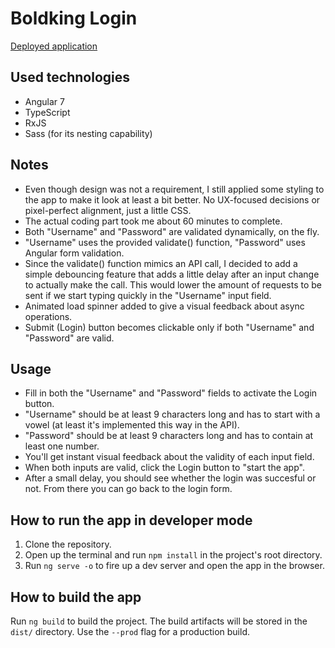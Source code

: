 # Boldking Login

[Deployed application](https://krisztian-kugler.github.io/boldking-login/)

## Used technologies

- Angular 7
- TypeScript
- RxJS
- Sass (for its nesting capability)

## Notes

- Even though design was not a requirement, I still applied some styling to the app to make it look at least a bit better. No UX-focused decisions or pixel-perfect alignment, just a little CSS.
- The actual coding part took me about 60 minutes to complete.
- Both "Username" and "Password" are validated dynamically, on the fly.
- "Username" uses the provided validate() function, "Password" uses Angular form validation.
- Since the validate() function mimics an API call, I decided to add a simple debouncing feature that adds a little delay after an input change to actually make the call. This would lower the amount of requests to be sent if we start typing quickly in the "Username" input field.
- Animated load spinner added to give a visual feedback about async operations.
- Submit (Login) button becomes clickable only if both "Username" and "Password" are valid.

## Usage

- Fill in both the "Username" and "Password" fields to activate the Login button.
- "Username" should be at least 9 characters long and has to start with a vowel (at least it's implemented this way in the API).
- "Password" should be at least 9 characters long and has to contain at least one number.
- You'll get instant visual feedback about the validity of each input field.
- When both inputs are valid, click the Login button to "start the app".
- After a small delay, you should see whether the login was succesful or not. From there you can go back to the login form.

## How to run the app in developer mode

1. Clone the repository.
2. Open up the terminal and run `npm install` in the project's root directory.
3. Run `ng serve -o` to fire up a dev server and open the app in the browser.

## How to build the app

Run `ng build` to build the project. The build artifacts will be stored in the `dist/` directory. Use the `--prod` flag for a production build.
